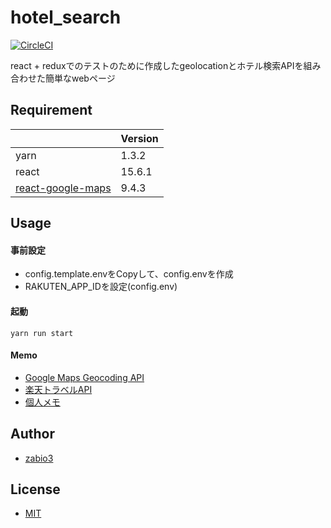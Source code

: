 hotel_search
===

[![CircleCI](https://circleci.com/gh/zabio3/geolocation_search.svg?style=svg)](https://circleci.com/gh/zabio3/geolocation_search)

react + reduxでのテストのために作成したgeolocationとホテル検索APIを組み合わせた簡単なwebページ

## Requirement

|  | Version |
| -------- | -------- |
| yarn     | 1.3.2    |
| react    | 15.6.1    |
|[react-google-maps](https://www.google.co.jp/search?q=react+google+maps&oq=react+google+maps&aqs=chrome..69i57j69i60l2j0l3.3028j0j7&sourceid=chrome&ie=UTF-8) | 9.4.3  |

## Usage

#### 事前設定
  - config.template.envをCopyして、config.envを作成
  - RAKUTEN_APP_IDを設定(config.env)

#### 起動

```
yarn run start
```
#### Memo
 - [Google Maps Geocoding API](https://developers.google.com/maps/documentation/geocoding/intro?hl=ja)
 - [楽天トラベルAPI](https://webservice.rakuten.co.jp/api/hoteldetailsearch/)
 - [個人メモ](notes/memo.md)

## Author
  - [zabio3](https://github.com/zabio3)

## License
  - [MIT](http://www.opensource.org/licenses/mit-license.php)
